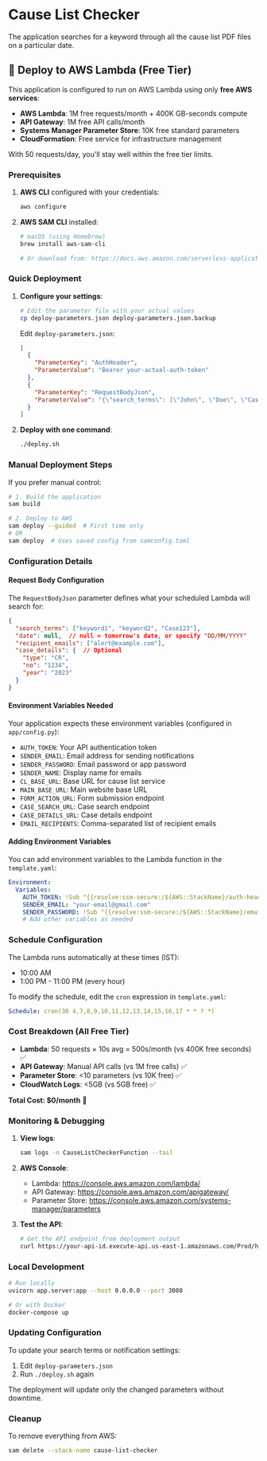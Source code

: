 # Cause List Checker

The application searches for a keyword through all the cause list PDF files on a particular date.

## 🚀 Deploy to AWS Lambda (Free Tier)

This application is configured to run on AWS Lambda using only **free AWS services**:
- **AWS Lambda**: 1M free requests/month + 400K GB-seconds compute
- **API Gateway**: 1M free API calls/month  
- **Systems Manager Parameter Store**: 10K free standard parameters
- **CloudFormation**: Free service for infrastructure management

With 50 requests/day, you'll stay well within the free tier limits.

### Prerequisites

1. **AWS CLI** configured with your credentials:
   ```bash
   aws configure
   ```

2. **AWS SAM CLI** installed:
   ```bash
   # macOS (using Homebrew)
   brew install aws-sam-cli
   
   # Or download from: https://docs.aws.amazon.com/serverless-application-model/latest/developerguide/install-sam-cli.html
   ```

### Quick Deployment

1. **Configure your settings**:
   ```bash
   # Edit the parameter file with your actual values
   cp deploy-parameters.json deploy-parameters.json.backup
   ```
   
   Edit `deploy-parameters.json`:
   ```json
   [
     {
       "ParameterKey": "AuthHeader",
       "ParameterValue": "Bearer your-actual-auth-token"
     },
     {
       "ParameterKey": "RequestBodyJson", 
       "ParameterValue": "{\"search_terms\": [\"John\", \"Doe\", \"Case123\"], \"date\": null, \"recipient_emails\": [\"your-email@example.com\", \"another@example.com\"]}"
     }
   ]
   ```

2. **Deploy with one command**:
   ```bash
   ./deploy.sh
   ```

### Manual Deployment Steps

If you prefer manual control:

```bash
# 1. Build the application
sam build

# 2. Deploy to AWS
sam deploy --guided  # First time only
# OR
sam deploy  # Uses saved config from samconfig.toml
```

### Configuration Details

#### Request Body Configuration
The `RequestBodyJson` parameter defines what your scheduled Lambda will search for:

```json
{
  "search_terms": ["keyword1", "keyword2", "Case123"],
  "date": null,  // null = tomorrow's date, or specify "DD/MM/YYYY"
  "recipient_emails": ["alert@example.com"],
  "case_details": {  // Optional
    "type": "CR",
    "no": "1234", 
    "year": "2023"
  }
}
```

#### Environment Variables Needed

Your application expects these environment variables (configured in `app/config.py`):

- `AUTH_TOKEN`: Your API authentication token
- `SENDER_EMAIL`: Email address for sending notifications
- `SENDER_PASSWORD`: Email password or app password
- `SENDER_NAME`: Display name for emails
- `CL_BASE_URL`: Base URL for cause list service
- `MAIN_BASE_URL`: Main website base URL
- `FORM_ACTION_URL`: Form submission endpoint
- `CASE_SEARCH_URL`: Case search endpoint
- `CASE_DETAILS_URL`: Case details endpoint
- `EMAIL_RECIPIENTS`: Comma-separated list of recipient emails

#### Adding Environment Variables

You can add environment variables to the Lambda function in the `template.yaml`:

```yaml
Environment:
  Variables:
    AUTH_TOKEN: !Sub "{{resolve:ssm-secure:/${AWS::StackName}/auth-header}}"
    SENDER_EMAIL: "your-email@gmail.com"
    SENDER_PASSWORD: !Sub "{{resolve:ssm-secure:/${AWS::StackName}/email-password}}"
    # Add other variables as needed
```

### Schedule Configuration

The Lambda runs automatically at these times (IST):
- 10:00 AM
- 1:00 PM - 11:00 PM (every hour)

To modify the schedule, edit the `cron` expression in `template.yaml`:
```yaml
Schedule: cron(30 4,7,8,9,10,11,12,13,14,15,16,17 * * ? *)
```

### Cost Breakdown (All Free Tier)

- **Lambda**: 50 requests × 10s avg = 500s/month (vs 400K free seconds) ✅
- **API Gateway**: Manual API calls (vs 1M free calls) ✅  
- **Parameter Store**: <10 parameters (vs 10K free) ✅
- **CloudWatch Logs**: <5GB (vs 5GB free) ✅

**Total Cost: $0/month** 🎉

### Monitoring & Debugging

1. **View logs**:
   ```bash
   sam logs -n CauseListCheckerFunction --tail
   ```

2. **AWS Console**:
   - Lambda: https://console.aws.amazon.com/lambda/
   - API Gateway: https://console.aws.amazon.com/apigateway/
   - Parameter Store: https://console.aws.amazon.com/systems-manager/parameters

3. **Test the API**:
   ```bash
   # Get the API endpoint from deployment output
   curl https://your-api-id.execute-api.us-east-1.amazonaws.com/Prod/health
   ```

### Local Development

```bash
# Run locally
uvicorn app.server:app --host 0.0.0.0 --port 3080

# Or with Docker
docker-compose up
```

### Updating Configuration

To update your search terms or notification settings:

1. Edit `deploy-parameters.json`
2. Run `./deploy.sh` again

The deployment will update only the changed parameters without downtime.

### Cleanup

To remove everything from AWS:
```bash
sam delete --stack-name cause-list-checker
```
